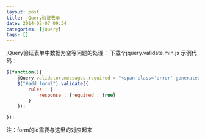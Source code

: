 ```yaml
---
layout: post
title: jQuery验证表单
date: 2014-02-07 09:34
categories: [jQuery]
tags: []
---
```

jQuery验证表单中数据为空等问题的处理：
下载个jquery.validate.min.js
示例代码：


```javascript
$(function(){
	jQuery.validator.messages.required = "<span class='error' generated='true' style='color: red; font-size: 12px;'>*请填写此内容</span>";
	$("#add_form2").validate({
		rules : {
			response : {required : true}
		}
	});	

});
```

注：form的id需要与这里的对应起来
   